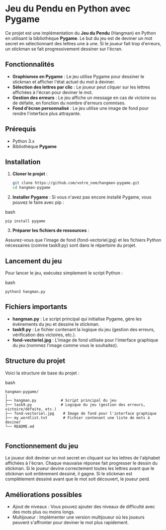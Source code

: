 # Jeu du Pendu en Python avec Pygame

Ce projet est une implémentation du **Jeu du Pendu** (Hangman) en Python en utilisant la bibliothèque **Pygame**. Le but du jeu est de deviner un mot secret en sélectionnant des lettres une à une. Si le joueur fait trop d'erreurs, un stickman se fait progressivement dessiner sur l'écran.

## Fonctionnalités

- **Graphismes en Pygame** : Le jeu utilise Pygame pour dessiner le stickman et afficher l'état actuel du mot à deviner.
- **Sélection des lettres par clic** : Le joueur peut cliquer sur les lettres affichées à l'écran pour deviner le mot.
- **Gestion des erreurs** : Le jeu affiche un message en cas de victoire ou de défaite, en fonction du nombre d'erreurs commises.
- **Fond d'écran personnalisé** : Le jeu utilise une image de fond pour rendre l'interface plus attrayante.

## Prérequis

- Python 3.x
- Bibliothèque **Pygame**

## Installation

1. **Cloner le projet** :
   ```bash
   git clone https://github.com/votre_nom/hangman-pygame.git
   cd hangman-pygame

2. **Installer Pygame** : Si vous n'avez pas encore installé Pygame, vous pouvez le faire avec pip :

bash
```
pip install pygame
```

3. **Préparer les fichiers de ressources** :

Assurez-vous que l'image de fond (fond-vectoriel.jpg) et les fichiers Python nécessaires (comme task9.py) sont dans le répertoire du projet.

## Lancement du jeu

Pour lancer le jeu, exécutez simplement le script Python :

bash
```
python3 hangman.py
```
## Fichiers importants

- **hangman.py** : Le script principal qui initialise Pygame, gère les événements du jeu et dessine le stickman.
- **task9.py** : Le fichier contenant la logique du jeu (gestion des erreurs, vérification des victoires, etc.).
- **fond-vectoriel.jpg** : L'image de fond utilisée pour l'interface graphique du jeu (nommez l'image comme vous le souhaitez).

## Structure du projet

Voici la structure de base du projet :

bash
```
hangman-pygame/
│
├── hangman.py           # Script principal du jeu
├── task9.py             # Logique du jeu (gestion des erreurs, victoire/défaite, etc.)
├── fond-vectoriel.jpg    # Image de fond pour l'interface graphique
├── my_wordlist.txt       # Fichier contenant une liste de mots à deviner
└── README.md            
         
```

## Fonctionnement du jeu

Le joueur doit deviner un mot secret en cliquant sur les lettres de l'alphabet affichées à l'écran.
Chaque mauvaise réponse fait progresser le dessin du stickman.
Si le joueur devine correctement toutes les lettres avant que le stickman soit entièrement dessiné, il gagne.
Si le stickman est complètement dessiné avant que le mot soit découvert, le joueur perd.

## Améliorations possibles

- Ajout de niveaux : Vous pouvez ajouter des niveaux de difficulté avec des mots plus ou moins longs.
- Multijoueur : Implémenter une version multijoueur où les joueurs peuvent s'affronter pour deviner le mot plus rapidement.
